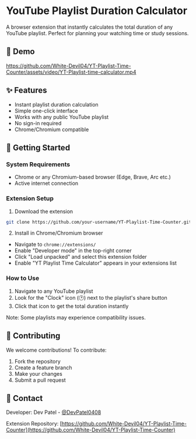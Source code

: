 # YouTube Playlist Duration Calculator

A browser extension that instantly calculates the total duration of any YouTube playlist. Perfect for planning your watching time or study sessions.

## 🎥 Demo

https://github.com/White-Devil04/YT-Playlist-Time-Counter/assets/video/YT-Playlist-time-calculator.mp4

## ✨ Features

- Instant playlist duration calculation
- Simple one-click interface
- Works with any public YouTube playlist
- No sign-in required
- Chrome/Chromium compatible

## 🚀 Getting Started

### System Requirements

- Chrome or any Chromium-based browser (Edge, Brave, Arc etc.)
- Active internet connection

### Extension Setup

1. Download the extension
```bash
git clone https://github.com/your-username/YT-Playlist-Time-Counter.git
```

2. Install in Chrome/Chromium browser
- Navigate to `chrome://extensions/`
- Enable "Developer mode" in the top-right corner
- Click "Load unpacked" and select this extension folder
- Enable "YT Playlist Time Calculator" appears in your extensions list

### How to Use

1. Navigate to any YouTube playlist
2. Look for the "Clock" icon (🕑) next to the playlist's share button
3. Click that icon to get the total duration instantly

Note: Some playlists may experience compatibility issues.

## 🤝 Contributing

We welcome contributions! To contribute:

1. Fork the repository
2. Create a feature branch
3. Make your changes
4. Submit a pull request

## 📧 Contact

Developer: Dev Patel - [@DevPatel0408](https://x.com/DevPatel0408)

Extension Repository: [https://github.com/White-Devil04/YT-Playlist-Time-Counter](https://github.com/White-Devil04/YT-Playlist-Time-Counter)
